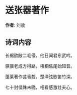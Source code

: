 # 送张器著作

**作者**: 刘攽

## 诗词内容

长裾欲敝二毛侵，他日闻君东武吟。

骐骥老成方得路，梧桐焦尾始知音。

蓬莱著作芸香馥，楚泽弦歌笛竹深。

七十封侯殊未晚，相看感激壮夫心。

